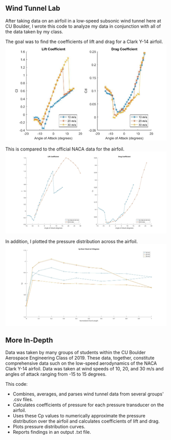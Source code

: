 Wind Tunnel Lab
------

After taking data on an airfoil in a low-speed subsonic wind tunnel here at CU Boulder, I wrote this code to analyze my data in conjunction with all of the data taken by my class.

The goal was to find the coefficients of lift and drag for a Clark Y-14 airfoil.
![ClCdGraphs](/ClCdGraphs.jpg?raw=true "ClCdGraphs")


This is compared to the official NACA data for the airfoil.
![NACAcomparison](/NACA_comparison.jpg?raw=true "NACA data comparison")


In addition, I plotted the pressure distribution across the airfoil.
![PressureDistribution](/pressure_distribution.jpg?raw=true "Pressure distribution")

More In-Depth
------
Data was taken by many groups of students within the CU Boulder Aerospace Engineering Class of 2019. These data, together, constitute comprehensive data such on the low-speed aerodynamics of the NACA Clark Y-14 airfoil. Data was taken at wind speeds of 10, 20, and 30 m/s and angles of attack ranging from -15 to 15 degrees.

This code:
* Combines, averages, and parses wind tunnel data from several groups' .csv files.
* Calculates coefficients of pressure for each pressure transducer on the airfoil.
* Uses these Cp values to numerically approximate the pressure distribution over the airfoil and calculates coefficients of lift and drag.
* Plots pressure distribution curves.
* Reports findings in an output .txt file.

